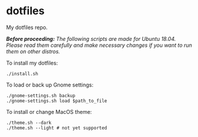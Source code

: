 # dotfiles

My dotfiles repo.

***Before proceeding:*** *The following scripts are made for Ubuntu 18.04. Please read them carefully and make necessary changes if you want to run them on other distros.*

To install my dotfiles:

```console
./install.sh
```

To load or back up Gnome settings:

```console
./gnome-settings.sh backup
./gnome-settings.sh load $path_to_file
```

To install or change MacOS theme:

```console
./theme.sh --dark
./theme.sh --light # not yet supported
```
